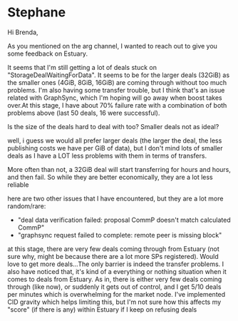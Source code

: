 # Stephane

Hi Brenda,

As you mentioned on the arg channel, I wanted to reach out to give you some feedback on Estuary.

It seems that I'm still getting a lot of deals stuck on "StorageDealWaitingForData". It seems to be for the larger deals (32GiB) as the smaller ones (4GiB, 8GiB, 16GiB) are coming through without too much problems. I'm also having some transfer trouble, but I think that's an issue related with GraphSync, which I'm hoping will go away when boost takes over.At this stage, I have about 70% failure rate with a combination of both problems above (last 50 deals, 16 were successful).

Is the size of the deals hard to deal with too? Smaller deals not as ideal?

well, i guess we would all prefer larger deals (the larger the deal, the less publishing costs we have per GiB of data), but I don't mind lots of smaller deals as I have a LOT less problems with them in terms of transfers.

More often than not, a 32GiB deal will start transferring for hours and hours, and then fail. So while they are better economically, they are a lot less reliable

here are two other issues that I have encountered, but they are a lot more random/rare:

- "deal data verification failed: proposal CommP doesn't match calculated CommP"
- "graphsync request failed to complete: remote peer is missing block"

at this stage, there are very few deals coming through from Estuary (not sure why, might be because there are a lot more SPs registered). Would love to get more deals...The only barrier is indeed the transfer problems. I also have noticed that, it's kind of a everything or nothing situation when it comes to deals from Estuary. As in, there is either very few deals coming through (like now), or suddenly it gets out of control, and I get 5/10 deals per minutes which is overwhelming for the market node. I've implemented CID gravity which helps limiting this, but I'm not sure how this affects my "score" (if there is any) within Estuary if I keep on refusing deals